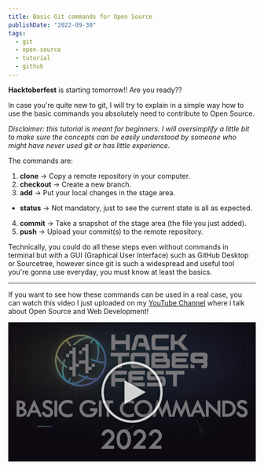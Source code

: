 ```yaml
---
title: Basic Git commands for Open Source
publishDate: "2022-09-30"
tags:
  - git
  - open-source
  - tutorial
  - github
---
```


**Hacktoberfest** is starting tomorrow!! Are you ready??

In case you're quite new to git, I will try to explain in a simple way how to use the basic commands you absolutely need to contribute to Open Source.

_Disclaimer: this tutorial is meant for beginners. I will oversimplify a little bit to make sure the concepts can be easily understood by someone who might have never used git or has little experience._

The commands are:

1. **clone** -> Copy a remote repository in your computer.
2. **checkout** -> Create a new branch.
3. **add** -> Put your local changes in the stage area.

- **status** -> Not mandatory, just to see the current state is all as expected.

4. **commit** -> Take a snapshot of the stage area (the file you just added).
5. **push** -> Upload your commit(s) to the remote repository.

Technically, you could do all these steps even without commands in terminal but with a GUI (Graphical User Interface) such as GitHub Desktop or Sourcetree, however since git is such a widespread and useful tool you're gonna use everyday, you must know at least the basics.

---

If you want to see how these commands can be used in a real case, you can watch this video I just uploaded on my [YouTube Channel](https://www.youtube.com/channel/UC-KqnO3ez7vF-kyIQ_22rdA?sub_confirmation=1) where i talk about Open Source and Web Development!

[![Youtube Video](./preview.jpeg)](https://youtu.be/hTeHtkpTvqI)
